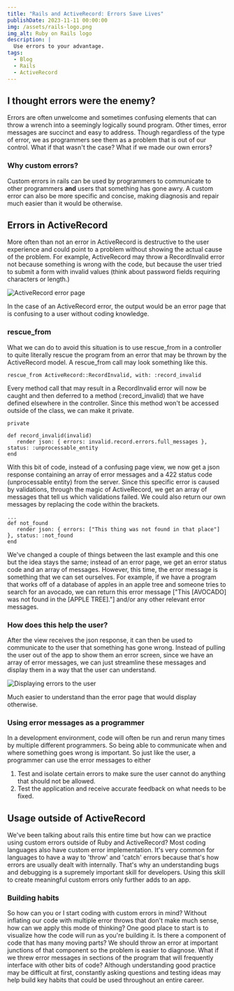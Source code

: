 ```yaml
---
title: "Rails and ActiveRecord: Errors Save Lives"
publishDate: 2023-11-11 00:00:00
img: /assets/rails-logo.png
img_alt: Ruby on Rails logo
description: |
  Use errors to your advantage.
tags:
  - Blog
  - Rails
  - ActiveRecord
---
```


## I thought errors were the enemy?

Errors are often unwelcome and sometimes confusing elements that can throw a wrench into a seemingly logically sound program. Other times, error messages are succinct and easy to address. Though regardless of the type of error, we as programmers see them as a problem that is out of our control. What if that wasn't the case? What if we made our own errors?

### Why custom errors?

Custom errors in rails can be used by programmers to communicate to other programmers **and** users that something has gone awry. A custom error can also be more specific and concise, making diagnosis and repair much easier than it would be otherwise. 


## Errors in ActiveRecord

More often than not an error in ActiveRecord is destructive to the user experience and could point to a problem without showing the actual cause of the problem. For example, ActiveRecord may throw a RecordInvalid error not because something is wrong with the code, but because the user tried to submit a form with invalid values (think about password fields requiring characters or length.)

![ActiveRecord error page](https://dev-to-uploads.s3.amazonaws.com/uploads/articles/tsxil6wu9chve1wrptst.png)

In the case of an ActiveRecord error, the output would be an error page that is confusing to a user without coding knowledge.

### rescue_from

What we can do to avoid this situation is to use rescue_from in a controller to quite literally rescue the program from an error that may be thrown by the ActiveRecord model. A rescue_from call may look something like this.

`rescue_from ActiveRecord::RecordInvalid, with: :record_invalid`

Every method call that may result in a RecordInvalid error will now be caught and then deferred to a method (:record_invalid) that we have defined elsewhere in the controller. Since this method won't be accessed outside of the class, we can make it private.

```
private

def record_invalid(invalid)
   render json: { errors: invalid.record.errors.full_messages }, status: :unprocessable_entity
end
```

With this bit of code, instead of a confusing page view, we now get a json response containing an array of error messages and a 422 status code (unprocessable entity) from the server. Since this specific error is caused by validations, through the magic of ActiveRecord, we get an array of messages that tell us which validations failed. We could also return our own messages by replacing the code within the brackets.

```
...
def not_found
   render json: { errors: ["This thing was not found in that place"] }, status: :not_found
end
```

We've changed a couple of things between the last example and this one but the idea stays the same; instead of an error page, we get an error status code and an array of messages. However, this time, the error message is something that we can set ourselves. For example, if we have a program that works off of a database of apples in an apple tree and someone tries to search for an avocado, we can return this error message ["This [AVOCADO] was not found in the [APPLE TREE]."] and/or any other relevant error messages. 

### How does this help the user?

After the view receives the json response, it can then be used to communicate to the user that something has gone wrong. Instead of pulling the user out of the app to show them an error screen, since we have an array of error messages, we can just streamline these messages and display them in a way that the user can understand.

![Displaying errors to the user](https://dev-to-uploads.s3.amazonaws.com/uploads/articles/wgk9rxianpjm78lg04qw.png)

Much easier to understand than the error page that would display otherwise.

### Using error messages as a programmer

In a development environment, code will often be run and rerun many times by multiple different programmers. So being able to communicate when and where something goes wrong is important. So just like the user, a programmer can use the error messages to either 
  1. Test and isolate certain errors to make sure the user cannot do anything that should not be allowed.
  2. Test the application and receive accurate feedback on what needs to be fixed.

## Usage outside of ActiveRecord

We've been talking about rails this entire time but how can we practice using custom errors outside of Ruby and ActiveRecord? Most coding languages also have custom error implementation. It's very common for languages to have a way to 'throw' and 'catch' errors because that's how errors are usually dealt with internally. That's why an understanding bugs and debugging is a supremely important skill for developers. Using this skill to create meaningful custom errors only further adds to an app.

### Building habits

So how can you or I start coding with custom errors in mind? Without inflating our code with multiple error throws that don't make much sense, how can we apply this mode of thinking? One good place to start is to visualize how the code will run as you're building it. Is there a component of code that has many moving parts? We should throw an error at important junctions of that component so the problem is easier to diagnose. What if we threw error messages in sections of the program that will frequently interface with other bits of code? Although understanding good practice may be difficult at first, constantly asking questions and testing ideas may help build key habits that could be used throughout an entire career.
 
